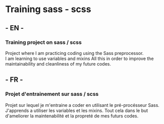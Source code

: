 # Training sass - scss
  
## - EN - 
  
### Training project on sass / scss
  
Project where I am practicing coding using the Sass preprocessor.  
I am learning to use variables and mixins
All this in order to improve the maintainability and cleanliness of my future codes.  
  
  
## - FR - 
  
### Projet d'entrainement sur sass / scss
  
Projet sur lequel je m'entraine a coder en utilisant le pré-procésseur Sass.  
J'apprends a utiliser les variables et les mixins.
Tout cela dans le but d'ameliorer la maintenabilité et la propreté de mes futurs codes.
